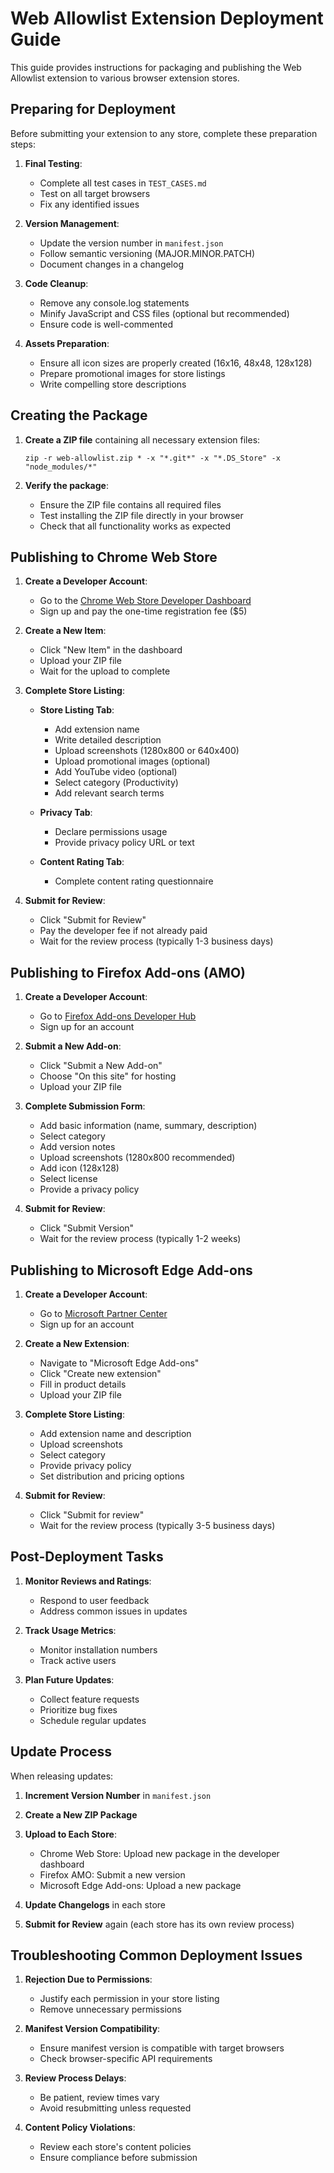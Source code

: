 # Web Allowlist Extension Deployment Guide

This guide provides instructions for packaging and publishing the Web Allowlist extension to various browser extension stores.

## Preparing for Deployment

Before submitting your extension to any store, complete these preparation steps:

1. **Final Testing**:

   - Complete all test cases in `TEST_CASES.md`
   - Test on all target browsers
   - Fix any identified issues

2. **Version Management**:

   - Update the version number in `manifest.json`
   - Follow semantic versioning (MAJOR.MINOR.PATCH)
   - Document changes in a changelog

3. **Code Cleanup**:

   - Remove any console.log statements
   - Minify JavaScript and CSS files (optional but recommended)
   - Ensure code is well-commented

4. **Assets Preparation**:
   - Ensure all icon sizes are properly created (16x16, 48x48, 128x128)
   - Prepare promotional images for store listings
   - Write compelling store descriptions

## Creating the Package

1. **Create a ZIP file** containing all necessary extension files:

   ```
   zip -r web-allowlist.zip * -x "*.git*" -x "*.DS_Store" -x "node_modules/*"
   ```

2. **Verify the package**:
   - Ensure the ZIP file contains all required files
   - Test installing the ZIP file directly in your browser
   - Check that all functionality works as expected

## Publishing to Chrome Web Store

1. **Create a Developer Account**:

   - Go to the [Chrome Web Store Developer Dashboard](https://chrome.google.com/webstore/devconsole)
   - Sign up and pay the one-time registration fee ($5)

2. **Create a New Item**:

   - Click "New Item" in the dashboard
   - Upload your ZIP file
   - Wait for the upload to complete

3. **Complete Store Listing**:

   - **Store Listing Tab**:

     - Add extension name
     - Write detailed description
     - Upload screenshots (1280x800 or 640x400)
     - Upload promotional images (optional)
     - Add YouTube video (optional)
     - Select category (Productivity)
     - Add relevant search terms

   - **Privacy Tab**:

     - Declare permissions usage
     - Provide privacy policy URL or text

   - **Content Rating Tab**:
     - Complete content rating questionnaire

4. **Submit for Review**:
   - Click "Submit for Review"
   - Pay the developer fee if not already paid
   - Wait for the review process (typically 1-3 business days)

## Publishing to Firefox Add-ons (AMO)

1. **Create a Developer Account**:

   - Go to [Firefox Add-ons Developer Hub](https://addons.mozilla.org/en-US/developers/)
   - Sign up for an account

2. **Submit a New Add-on**:

   - Click "Submit a New Add-on"
   - Choose "On this site" for hosting
   - Upload your ZIP file

3. **Complete Submission Form**:

   - Add basic information (name, summary, description)
   - Select category
   - Add version notes
   - Upload screenshots (1280x800 recommended)
   - Add icon (128x128)
   - Select license
   - Provide a privacy policy

4. **Submit for Review**:
   - Click "Submit Version"
   - Wait for the review process (typically 1-2 weeks)

## Publishing to Microsoft Edge Add-ons

1. **Create a Developer Account**:

   - Go to [Microsoft Partner Center](https://partner.microsoft.com/en-us/dashboard/microsoftedge/)
   - Sign up for an account

2. **Create a New Extension**:

   - Navigate to "Microsoft Edge Add-ons"
   - Click "Create new extension"
   - Fill in product details
   - Upload your ZIP file

3. **Complete Store Listing**:

   - Add extension name and description
   - Upload screenshots
   - Select category
   - Provide privacy policy
   - Set distribution and pricing options

4. **Submit for Review**:
   - Click "Submit for review"
   - Wait for the review process (typically 3-5 business days)

## Post-Deployment Tasks

1. **Monitor Reviews and Ratings**:

   - Respond to user feedback
   - Address common issues in updates

2. **Track Usage Metrics**:

   - Monitor installation numbers
   - Track active users

3. **Plan Future Updates**:
   - Collect feature requests
   - Prioritize bug fixes
   - Schedule regular updates

## Update Process

When releasing updates:

1. **Increment Version Number** in `manifest.json`

2. **Create a New ZIP Package**

3. **Upload to Each Store**:

   - Chrome Web Store: Upload new package in the developer dashboard
   - Firefox AMO: Submit a new version
   - Microsoft Edge Add-ons: Upload a new package

4. **Update Changelogs** in each store

5. **Submit for Review** again (each store has its own review process)

## Troubleshooting Common Deployment Issues

1. **Rejection Due to Permissions**:

   - Justify each permission in your store listing
   - Remove unnecessary permissions

2. **Manifest Version Compatibility**:

   - Ensure manifest version is compatible with target browsers
   - Check browser-specific API requirements

3. **Review Process Delays**:

   - Be patient, review times vary
   - Avoid resubmitting unless requested

4. **Content Policy Violations**:
   - Review each store's content policies
   - Ensure compliance before submission
